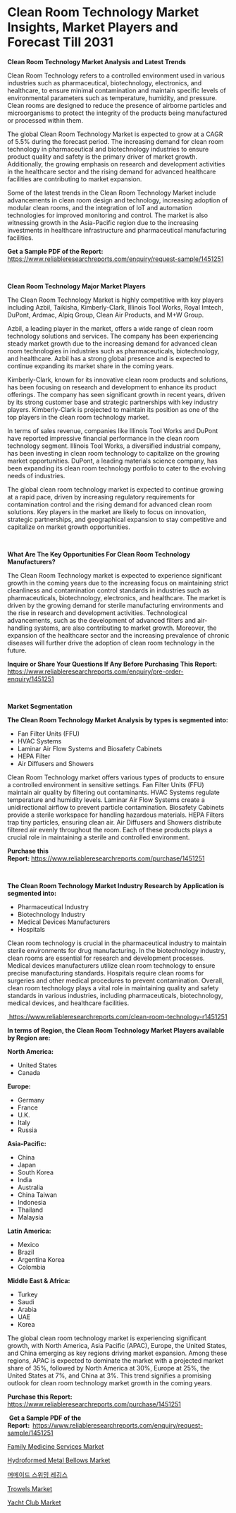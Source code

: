 <p><h1>Clean Room Technology Market Insights, Market Players and Forecast Till 2031</h1></p><p><strong>Clean Room Technology Market Analysis and Latest Trends</strong></p>
<p><p>Clean Room Technology refers to a controlled environment used in various industries such as pharmaceutical, biotechnology, electronics, and healthcare, to ensure minimal contamination and maintain specific levels of environmental parameters such as temperature, humidity, and pressure. Clean rooms are designed to reduce the presence of airborne particles and microorganisms to protect the integrity of the products being manufactured or processed within them.</p><p>The global Clean Room Technology Market is expected to grow at a CAGR of 5.5% during the forecast period. The increasing demand for clean room technology in pharmaceutical and biotechnology industries to ensure product quality and safety is the primary driver of market growth. Additionally, the growing emphasis on research and development activities in the healthcare sector and the rising demand for advanced healthcare facilities are contributing to market expansion.</p><p>Some of the latest trends in the Clean Room Technology Market include advancements in clean room design and technology, increasing adoption of modular clean rooms, and the integration of IoT and automation technologies for improved monitoring and control. The market is also witnessing growth in the Asia-Pacific region due to the increasing investments in healthcare infrastructure and pharmaceutical manufacturing facilities.</p></p>
<p><strong>Get a Sample PDF of the Report:&nbsp;</strong> <a href="https://www.reliableresearchreports.com/enquiry/request-sample/1451251">https://www.reliableresearchreports.com/enquiry/request-sample/1451251</a></p>
<p>&nbsp;</p>
<p><strong>Clean Room Technology Major Market Players</strong></p>
<p><p>The Clean Room Technology Market is highly competitive with key players including Azbil, Taikisha, Kimberly-Clark, Illinois Tool Works, Royal Imtech, DuPont, Ardmac, Alpiq Group, Clean Air Products, and M+W Group. </p><p>Azbil, a leading player in the market, offers a wide range of clean room technology solutions and services. The company has been experiencing steady market growth due to the increasing demand for advanced clean room technologies in industries such as pharmaceuticals, biotechnology, and healthcare. Azbil has a strong global presence and is expected to continue expanding its market share in the coming years.</p><p>Kimberly-Clark, known for its innovative clean room products and solutions, has been focusing on research and development to enhance its product offerings. The company has seen significant growth in recent years, driven by its strong customer base and strategic partnerships with key industry players. Kimberly-Clark is projected to maintain its position as one of the top players in the clean room technology market.</p><p>In terms of sales revenue, companies like Illinois Tool Works and DuPont have reported impressive financial performance in the clean room technology segment. Illinois Tool Works, a diversified industrial company, has been investing in clean room technology to capitalize on the growing market opportunities. DuPont, a leading materials science company, has been expanding its clean room technology portfolio to cater to the evolving needs of industries.</p><p>The global clean room technology market is expected to continue growing at a rapid pace, driven by increasing regulatory requirements for contamination control and the rising demand for advanced clean room solutions. Key players in the market are likely to focus on innovation, strategic partnerships, and geographical expansion to stay competitive and capitalize on market growth opportunities.</p></p>
<p>&nbsp;</p>
<p><strong>What Are The Key Opportunities For Clean Room Technology Manufacturers?</strong></p>
<p><p>The Clean Room Technology market is expected to experience significant growth in the coming years due to the increasing focus on maintaining strict cleanliness and contamination control standards in industries such as pharmaceuticals, biotechnology, electronics, and healthcare. The market is driven by the growing demand for sterile manufacturing environments and the rise in research and development activities. Technological advancements, such as the development of advanced filters and air-handling systems, are also contributing to market growth. Moreover, the expansion of the healthcare sector and the increasing prevalence of chronic diseases will further drive the adoption of clean room technology in the future.</p></p>
<p><strong>Inquire or Share Your Questions If Any Before Purchasing This Report:</strong> <a href="https://www.reliableresearchreports.com/enquiry/pre-order-enquiry/1451251">https://www.reliableresearchreports.com/enquiry/pre-order-enquiry/1451251</a></p>
<p>&nbsp;</p>
<p><strong>Market Segmentation</strong></p>
<p><strong>The Clean Room Technology Market Analysis by types is segmented into:</strong></p>
<p><ul><li>Fan Filter Units (FFU)</li><li>HVAC Systems</li><li>Laminar Air Flow Systems and Biosafety Cabinets</li><li>HEPA Filter</li><li>Air Diffusers and Showers</li></ul></p>
<p><p>Clean Room Technology market offers various types of products to ensure a controlled environment in sensitive settings. Fan Filter Units (FFU) maintain air quality by filtering out contaminants. HVAC Systems regulate temperature and humidity levels. Laminar Air Flow Systems create a unidirectional airflow to prevent particle contamination. Biosafety Cabinets provide a sterile workspace for handling hazardous materials. HEPA Filters trap tiny particles, ensuring clean air. Air Diffusers and Showers distribute filtered air evenly throughout the room. Each of these products plays a crucial role in maintaining a sterile and controlled environment.</p></p>
<p><strong>Purchase this Report:&nbsp;</strong><a href="https://www.reliableresearchreports.com/purchase/1451251">https://www.reliableresearchreports.com/purchase/1451251</a></p>
<p>&nbsp;</p>
<p><strong>The Clean Room Technology Market Industry Research by Application is segmented into:</strong></p>
<p><ul><li>Pharmaceutical Industry</li><li>Biotechnology Industry</li><li>Medical Devices Manufacturers</li><li>Hospitals</li></ul></p>
<p><p>Clean room technology is crucial in the pharmaceutical industry to maintain sterile environments for drug manufacturing. In the biotechnology industry, clean rooms are essential for research and development processes. Medical devices manufacturers utilize clean room technology to ensure precise manufacturing standards. Hospitals require clean rooms for surgeries and other medical procedures to prevent contamination. Overall, clean room technology plays a vital role in maintaining quality and safety standards in various industries, including pharmaceuticals, biotechnology, medical devices, and healthcare facilities.</p></p>
<p><a href="https://www.reliableresearchreports.com/clean-room-technology-r1451251">&nbsp;https://www.reliableresearchreports.com/clean-room-technology-r1451251</a></p>
<p><strong>In terms of Region, the Clean Room Technology Market Players available by Region are:</strong></p>
<p>
    <p> <strong> North America: </strong>
        <ul>
            <li>United States</li>
            <li>Canada</li>
        </ul>
        </p> 
    <p> <strong> Europe: </strong>
        <ul>
            <li>Germany</li>
            <li>France</li>
            <li>U.K.</li>
            <li>Italy</li>
            <li>Russia</li>
        </ul>
        </p> 
    <p> <strong> Asia-Pacific: </strong>
        <ul>
            <li>China</li>
            <li>Japan</li>
            <li>South Korea</li>
            <li>India</li>
            <li>Australia</li>
            <li>China Taiwan</li>
            <li>Indonesia</li>
            <li>Thailand</li>
            <li>Malaysia</li>
        </ul>
        </p> 
    <p> <strong> Latin America: </strong>
        <ul>
            <li>Mexico</li>
            <li>Brazil</li>
            <li>Argentina Korea</li>
            <li>Colombia</li>
        </ul>
        </p> 
    <p> <strong> Middle East & Africa: </strong>
        <ul>
            <li>Turkey</li>
            <li>Saudi</li>
            <li>Arabia</li>
            <li>UAE</li>
            <li>Korea</li>
        </ul>
    </p>
    </p>
<p><p>The global clean room technology market is experiencing significant growth, with North America, Asia Pacific (APAC), Europe, the United States, and China emerging as key regions driving market expansion. Among these regions, APAC is expected to dominate the market with a projected market share of 35%, followed by North America at 30%, Europe at 25%, the United States at 7%, and China at 3%. This trend signifies a promising outlook for clean room technology market growth in the coming years.</p></p>
<p><strong>Purchase this Report: </strong><a href="https://www.reliableresearchreports.com/purchase/1451251">https://www.reliableresearchreports.com/purchase/1451251</a></p>
<p>&nbsp;<strong>Get a Sample PDF of the Report:&nbsp;&nbsp;</strong><a href="https://www.reliableresearchreports.com/enquiry/request-sample/1451251">https://www.reliableresearchreports.com/enquiry/request-sample/1451251</a></p>
<p><strong></strong></p>
<p><p><a href="https://github.com/amayrani15moore/Market-Research-Report-List-1/blob/main/family-medicine-services-market.md">Family Medicine Services Market</a></p><p><a href="https://medium.com/@natoshajacobsk69/hydroformed-metal-bellows-market-share-and-new-trends-analysis-by-its-type-application-end-use-dbf87b7ebf06">Hydroformed Metal Bellows Market</a></p><p><a href="https://github.com/amuji413411/Market-Research-Report-List-2/blob/main/498512386127.md">머메이드 스위밍 레깅스</a></p><p><a href="https://medium.com/@jacob.gibson4568/trowels-market-trends-focusing-on-trowels-market-insight-and-forecast-analysis-2024-2031-e04cdf480082?postPublishedType=initial">Trowels Market</a></p><p><a href="https://github.com/ChiragRp1/Market-Research-Report-List-6/blob/main/yacht-club-market.md">Yacht Club Market</a></p></p>